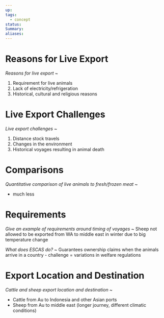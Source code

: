 ```yaml
---
up: 
tags:
  - concept
status: 
Summary:
aliases:
---
```

# Reasons for Live Export
*Reasons for live export*
~
1. Requirement for live animals
2. Lack of electricity/refrigeration
3. Historical, cultural and religious reasons

# Live Export Challenges
*Live export challenges*
~
1. Distance stock travels 
2. Changes in the environment
3. Historical voyages resulting in animal death

# Comparisons
*Quantitative comparison of live animals to fresh/frozen meat*
~
- much less
<!--SR:!2025-03-09,4,270-->

# Requirements
*Give an example of requirements around timing of voyages*
~
Sheep not allowed to be exported from WA to middle east in winter due to big temperature change

*What does ESCAS do?*
~
Guarantees ownership claims when the animals arrive in a country - challenge = variations in welfare regulations
# Export Location and Destination
*Cattle and sheep export location and destination*
~
- Cattle from Au to Indonesia and other Asian ports
- Sheep from Au to middle east (longer journey, different climatic conditions)